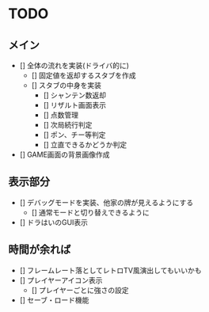 # TODO
## メイン
- [] 全体の流れを実装(ドライバ的に)
    - [] 固定値を返却するスタブを作成
    - [] スタブの中身を実装
        - [] シャンテン数返却
        - [] リザルト画面表示
        - [] 点数管理
        - [] 次局続行判定
        - [] ポン、チー等判定
        - [] 立直できるかどうか判定
- [] GAME画面の背景画像作成

## 表示部分
- [] デバッグモードを実装、他家の牌が見えるようにする
    - [] 通常モードと切り替えできるように
- [] ドラはいのGUI表示

## 時間が余れば
- [] フレームレート落としてレトロTV風演出してもいいかも
- [] プレイヤーアイコン表示
    - [] プレイヤーごとに強さの設定
- [] セーブ・ロード機能